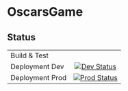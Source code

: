 # OscarsGame

## Status
|   |  |
|---|:-----:|
|Build & Test||[![Build Status](https://kostovd.visualstudio.com/oscars-game/_apis/build/status/dimitar-kostov.OscarsGame?branchName=master)](https://kostovd.visualstudio.com/oscars-game/_build/latest?definitionId=5&branchName=master)|
|Deployment Dev|[![Dev Status](https://kostovd.vsrm.visualstudio.com/_apis/public/Release/badge/fb8818b6-7410-445f-bce0-cbc24e642262/3/3)](https://kostovd.visualstudio.com/oscars-game/_release?_a=releases&definitionId=3&view=mine)|
|Deployment Prod|[![Prod Status](https://kostovd.vsrm.visualstudio.com/_apis/public/Release/badge/fb8818b6-7410-445f-bce0-cbc24e642262/3/4)](https://kostovd.visualstudio.com/oscars-game/_release?_a=releases&definitionId=3&view=mine)|
